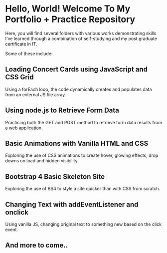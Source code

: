 # Hello, World! Welcome To My Portfolio + Practice Repository

Here, you will find several folders with various works demonstrating skills I've learned through a combination of self-studying and my post graduate certificate in IT.

Some of these include:

## Loading Concert Cards using JavaScript and CSS Grid

Using a forEach loop, the code dynamically creates and populates data from an external JS file array.


## Using node.js to Retrieve Form Data

Practicing both the GET and POST method to retrieve form data results from a web application.


## Basic Animations with Vanilla HTML and CSS

Exploring the use of CSS animations to create hover, glowing effects, drop downs on load and hidden visibility.


## Bootstrap 4 Basic Skeleton Site

Exploring the use of BS4 to style a site quicker than with CSS from scratch.


## Changing Text with addEventListener and onclick

Using vanilla JS, changing original text to something new based on the click event.


## And more to come..

